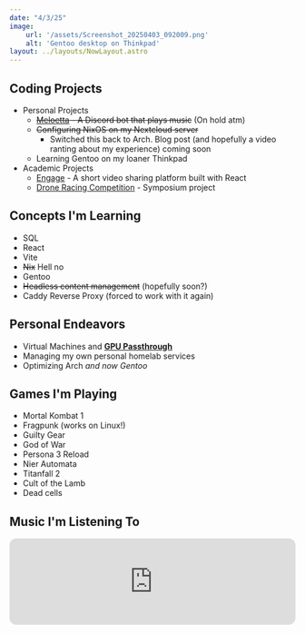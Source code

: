 ```yaml
---
date: "4/3/25"
image:
    url: '/assets/Screenshot_20250403_092009.png'
    alt: 'Gentoo desktop on Thinkpad'
layout: ../layouts/NowLayout.astro
---
```


## <i class="fa-solid fa-terminal"></i> Coding Projects

- Personal Projects
  - ~~[Meloetta](/projects/meloetta) - A Discord bot that plays music~~ (On hold atm)
  - ~~Configuring NixOS on my Nextcloud server~~ 
    - Switched this back to Arch. Blog post (and hopefully a video ranting about my experience) coming soon
  - Learning Gentoo on my loaner Thinkpad
- Academic Projects
  - [Engage](/projects/engage) - A short video sharing platform built with React
  - [Drone Racing Competition](/projects/drone) - Symposium project

## <i class="fa-solid fa-pencil"></i> Concepts I'm Learning
- SQL
- React
- Vite
- ~~Nix~~ Hell no
- Gentoo
- ~~Headless content management~~ (hopefully soon?)
- Caddy Reverse Proxy (forced to work with it again)

## <i class="fa-brands fa-space-awesome"></i> Personal Endeavors
- Virtual Machines and **[GPU Passthrough](https://gitlab.joshrandall.net/josh/kvm-gpu-scripts)**
- Managing my own personal homelab services
- Optimizing Arch *and now Gentoo*


## <i class="fa-solid fa-gamepad"></i> Games I'm Playing
- Mortal Kombat 1
- Fragpunk (works on Linux!)
- Guilty Gear
- God of War
- Persona 3 Reload
- Nier Automata
- Titanfall 2
- Cult of the Lamb
- Dead cells

<!-- ## <i class="fa-brands fa-youtube"></i> Content Focuses
Some content ideas are in the works.
- Learning Davinci Resolve
- Learning KdenLive -->

<!-- ## <i class="fa-solid fa-tv"></i> What I'm Watching
*Anything crossed out I recently completed*
- Bocchi The Rock
- ~~Horimiya~~
- Euphoria \**Rewatching* -->

## <i class="fa-solid fa-headphones"></i> Music I'm Listening To
<iframe style="border-radius:12px" src="https://open.spotify.com/embed/track/5Ll8FKX2KnoaL5x7tP0D3V?utm_source=generator&theme=0" width="100%" height="152" frameBorder="0" allowfullscreen="" allow="autoplay; clipboard-write; encrypted-media; fullscreen; picture-in-picture" loading="lazy"></iframe>
<!-- -  Levi Ryan, blksmiith
<iframe style="border-radius:12px" src="https://open.spotify.com/embed/track/2llmSAUZzE3lusEW8IjKKm?utm_source=generator&theme=0" width="100%" height="152" frameBorder="0" allowfullscreen="" allow="autoplay; clipboard-write; encrypted-media; fullscreen; picture-in-picture" loading="lazy"></iframe>
<iframe style="border-radius:12px" src="https://open.spotify.com/embed/track/1Tl7EQXOy8J41f2FfYSjSa?utm_source=generator&theme=0" width="100%" height="152" frameBorder="0" allowfullscreen="" allow="autoplay; clipboard-write; encrypted-media; fullscreen; picture-in-picture" loading="lazy"></iframe>
<iframe style="border-radius:12px" src="https://open.spotify.com/embed/track/3nsKCNqxtdYclc6EpwVVRV?utm_source=generator&theme=0" width="100%" height="152" frameBorder="0" allowfullscreen="" allow="autoplay; clipboard-write; encrypted-media; fullscreen; picture-in-picture" loading="lazy"></iframe> -->

<!-- - Anything in my electronic playlist
<iframe style="border-radius:12px" src="https://open.spotify.com/embed/playlist/305CgEQGtmagEyR8RCoBIy?utm_source=generator&theme=0" width="100%" height="152" frameBorder="0" allowfullscreen="" allow="autoplay; clipboard-write; encrypted-media; fullscreen; picture-in-picture" loading="lazy"></iframe>

- Breakcore
<iframe style="border-radius:12px" src="https://open.spotify.com/embed/playlist/7ILLO4blVTqacQP69hbsrc?utm_source=generator&theme=0" width="100%" height="152" frameBorder="0" allowfullscreen="" allow="autoplay; clipboard-write; encrypted-media; fullscreen; picture-in-picture" loading="lazy"></iframe> -->